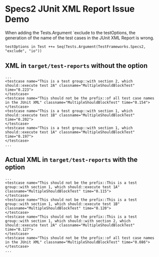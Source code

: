 # Specs2 JUnit XML Report Issue Demo

When adding the Tests.Argument `exclude to the testOptions,
the generation of the name of the test cases in the JUnit XML Report is wrong.


    testOptions in Test ++= Seq(Tests.Argument(TestFrameworks.Specs2, "exclude", "io"))


## XML in `target/test-reports` without the option

    ...
    <testcase name="This is a test group::with section 2, which should::execute test 2A" classname="MultipleShouldBlockTest" time="0.223">
    </testcase>
    <testcase name="This should not be the prefix::of all test case names in the JUnit XML" classname="MultipleShouldBlockTest" time="0.154">
    </testcase>
    <testcase name="This is a test group::with section 1, which should::execute test 1B" classname="MultipleShouldBlockTest" time="0.202">
    </testcase>
    <testcase name="This is a test group::with section 1, which should::execute test 1A" classname="MultipleShouldBlockTest" time="0.197">
    </testcase>
    ...
    
## Actual XML in `target/test-reports` with the option

    ...
    <testcase name="This should not be the prefix::This is a test group::with section 1, which should::execute test 1A" classname="MultipleShouldBlockTest" time="0.115">        
    </testcase>
    <testcase name="This should not be the prefix::This is a test group::with section 1, which should::execute test 1B" classname="MultipleShouldBlockTest" time="0.120">
    </testcase>
    <testcase name="This should not be the prefix::This is a test group::with section 1, which should::with section 2, which should::execute test 2A" classname="MultipleShouldBlockTest" time="0.127">
    </testcase>
    <testcase name="This should not be the prefix::of all test case names in the JUnit XML" classname="MultipleShouldBlockTest" time="0.086">
    </testcase>
    ...